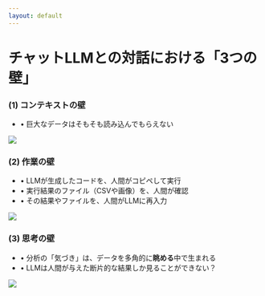 ```yaml
---
layout: default
---
```


# チャットLLMとの対話における「3つの壁」

<div class="grid grid-cols-3 gap-6 mt-8">
  <div v-click class="bg-gray-50 p-6 rounded-lg">
    <h3 class="text-xl font-bold mb-4 text-red-600">(1) コンテキストの壁</h3>
    <ul class="space-y-2 text-sm">
      <li class="flex items-start gap-2">
        <span>•</span>
        <span>巨大なデータはそもそも読み込んでもらえない</span>
      </li>
    </ul>
    <div class="mt-4 text-center">
      <img src="/work/assets/huge_data.png" class="w-32 mx-auto" />
    </div>
  </div>

  <div v-click class="bg-gray-50 p-6 rounded-lg">
    <h3 class="text-xl font-bold mb-4 text-orange-600">(2) 作業の壁</h3>
    <ul class="space-y-2 text-sm">
      <li class="flex items-start gap-2">
        <span>•</span>
        <span>LLMが生成したコードを、人間がコピペして実行</span>
      </li>
      <li class="flex items-start gap-2">
        <span>•</span>
        <span>実行結果のファイル（CSVや画像）を、人間が確認</span>
      </li>
      <li class="flex items-start gap-2">
        <span>•</span>
        <span>その結果やファイルを、人間がLLMに再入力</span>
      </li>
    </ul>
    <div class="mt-4 text-center">
      <img src="/work/assets/manual_work.png" class="w-32 mx-auto" />
    </div>
  </div>

  <div v-click class="bg-gray-50 p-6 rounded-lg">
    <h3 class="text-xl font-bold mb-4 text-purple-600">(3) 思考の壁</h3>
    <ul class="space-y-2 text-sm">
      <li class="flex items-start gap-2">
        <span>•</span>
        <span>分析の「気づき」は、データを多角的に<strong>眺める</strong>中で生まれる</span>
      </li>
      <li class="flex items-start gap-2">
        <span>•</span>
        <span>LLMは人間が与えた断片的な結果しか見ることができない？</span>
      </li>
    </ul>
    <div class="mt-4 text-center">
      <img src="/work/assets/interrupted_thought.png" class="w-32 mx-auto" />
    </div>
  </div>
</div>